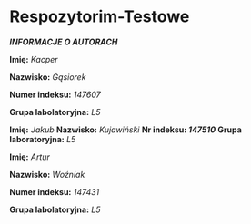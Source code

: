 # Respozytorim-Testowe
***INFORMACJE O AUTORACH***



**Imię:** *Kacper*

**Nazwisko:** *Gąsiorek*

**Numer indeksu:** *147607*

**Grupa labolatoryjna:** *L5*

**Imię:** *Jakub*
**Nazwisko:** *Kujawiński*
**Nr indeksu: *147510***
**Grupa laboratoryjna:** *L5*

**Imię:** *Artur*

**Nazwisko:** *Woźniak*

**Numer indeksu:** *147431*

**Grupa labolatoryjna:** *L5*
